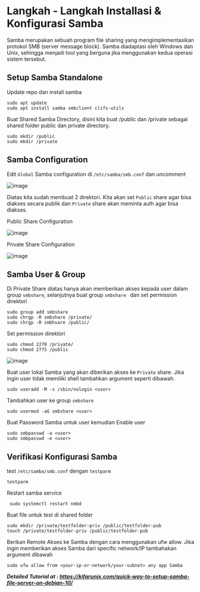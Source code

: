 # Langkah - Langkah Installasi & Konfigurasi Samba
Samba merupakan sebuah program file sharing yang mengimplementasikan protokol SMB (server message block). Samba diadaptasi oleh Windows dan Unix, sehingga menjadi tool yang berguna jika menggunakan kedua operasi sistem tersebut.
## Setup Samba Standalone
   Update repo dan install samba

    sudo apt update
    sudo apt install samba smbclient clifs-utils

   Buat Shared Samba Directory, disini kita buat /public dan /private sebagai shared folder public dan private directory.

    sudo mkdir /public
    sudo mkdir /private

## Samba Configuration
   Edit `Global` Samba configuration di `/etc/samba/smb.conf` dan uncomment

   ![image](https://github.com/diotriandika/learn-networking/assets/109568349/6204bca0-10e2-460c-9dba-82c5e9fa428a)

   Diatas kita sudah membuat 2 direktori. Kita akan set `Public` share agar bisa diakses secara publik dan `Private` share akan meminta auth agar bisa diakses.
   
   Public Share Configuration
   
   ![image](https://github.com/diotriandika/learn-networking/assets/109568349/d55e4928-4e2e-4731-8e8e-700420674fed)

   Private Share Configuration

   ![image](https://github.com/diotriandika/learn-networking/assets/109568349/5d70ce16-d317-4114-aad1-3b78dbde361f)

## Samba User & Group
   Di Private Share diatas hanya akan memberikan akses kepada user dalam group `smbshare`, selanjutnya buat group `smbshare ` dan set permission direktori

    sudo group add smbshare
    sudo chrgp -R smbshare /private/
    sudo chrgp -R smbhsare /public/

   Set permission direktori

    sudo chmod 2270 /private/
    sudo chmod 2775 /public

   ![image](https://github.com/diotriandika/learn-networking/assets/109568349/f63040e5-ce77-4ae6-a4da-defbb4c876ae)

   Buat user lokal Samba yang akan diberikan akses ke `Private` share. Jika ingin user tidak memiliki shell tambahkan argument seperti dibawah.

    sudo useradd -M -s /sbin/nologin <user> 

   Tambahkan user ke group `smbshare`

    sudo usermod -aG smbshare <user>

   Buat Password Samba untuk user kemudian Enable user

    sudo smbpasswd -a <user>
    sudo smbpasswd -e <user>

## Verifikasi Konfigurasi Samba
   test `/etc/samba/smb.conf` dengan `testparm` 

    testparm

   Restart samba service

     sudo systemctl restart nmbd

  Buat file untuk test di shared folder

    sudo mkdir /private/testfolder-priv /public/testfolder-pub
    touch /private/testfolder-priv /public/testfolder-pub

  Berikan Remote Akses ke Samba dengan cara menggunakan ufw allow. Jika ingin memberikan akses Samba dari specific network/IP tambahakan argument dibawah

    sudo ufw allow from <your-ip-or-network/your-subnet> any app Samba

  _**Detailed Tutorial at : https://kifarunix.com/quick-way-to-setup-samba-file-server-on-debian-10/**_

